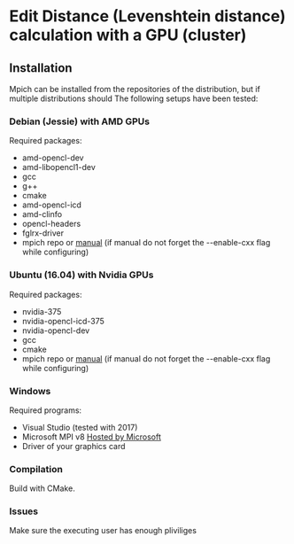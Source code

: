 # Edit Distance (Levenshtein distance) calculation with a GPU (cluster)

## Installation
Mpich can be installed from the repositories of the distribution, but if multiple distributions should
The following setups have been tested:

### Debian (Jessie) with AMD GPUs
Required packages:
 * amd-opencl-dev
 * amd-libopencl1-dev
 * gcc
 * g++
 * cmake
 * amd-opencl-icd
 * amd-clinfo
 * opencl-headers
 * fglrx-driver
 * mpich repo or [manual](http://www.mpich.org/static/downloads/3.2/mpich-3.2-installguide.pdf) (if manual do not forget the --enable-cxx flag while configuring)

### Ubuntu (16.04) with Nvidia GPUs
Required packages:
 * nvidia-375
 * nvidia-opencl-icd-375
 * nvidia-opencl-dev
 * gcc
 * cmake
 * mpich repo or [manual](http://www.mpich.org/static/downloads/3.2/mpich-3.2-installguide.pdf) (if manual do not forget the --enable-cxx flag while configuring)
 
### Windows
Required programs:
 * Visual Studio (tested with 2017)
 * Microsoft MPI v8 [Hosted by Microsoft](https://www.microsoft.com/en-us/download/details.aspx?id=54607)
 * Driver of your graphics card

### Compilation
Build with CMake.

### Issues
Make sure the executing user has enough pliviliges
